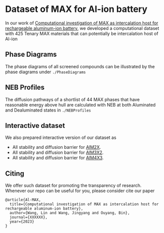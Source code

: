 # Dataset of MAX for Al-ion battery

In our work of [Computational investigation of MAX as intercalation host for rechargeable aluminum-ion battery](to_be_added), we 
developed a computational dataset with 425 Tenary MAX materials that can potentially be intercalation host of Al-ion

## Phase Diagrams
The phase diagrams of all screened compounds can be illustrated by the phase diagrams under `./PhaseDiagrams`

## NEB Profiles
The diffusion pathways of a shortlist of 44 MAX phases that have reasonable energy above hull are calculated with NEB 
at both Aluminated and Dealuminated states in `./NEBProfiles`

## Interactive dataset
We also prepared interactive version of our dataset as 
* All stability and diffusion barrier for [AlM2X](https://jeff-oakley.github.io/Al-MAX_data/heatmap_AlM2X.html).
* All stability and diffusion barrier for [AlM3X2](https://jeff-oakley.github.io/Al-MAX_data/heatmap_AlM3X2.html).
* All stability and diffusion barrier for [AlM4X3](https://jeff-oakley.github.io/Al-MAX_data/heatmap_AlM4X3.html).

## Citing
We offer such dataset for promoting the transparency of research. Whenever our repo can be useful for you, 
please consider cite our paper
```
@article{Al-MAX,
  title={Computational investigation of MAX as intercalation host for rechargeable aluminum-ion battery},
  author={Wang, Lin and Wang, Jingyang and Ouyang, Bin},
  journal={XXXXXX},
  year={2023}
}
